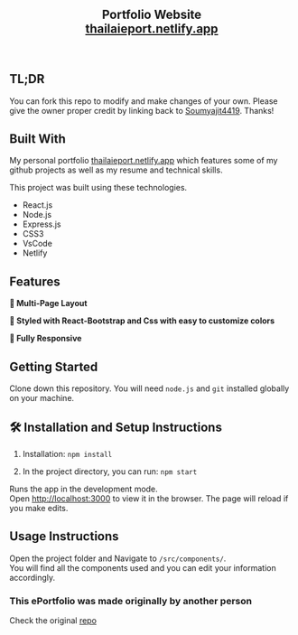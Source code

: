 <h2 align="center">
  Portfolio Website<br/>
  <a href="https://thailaieport.netlify.app/" target="_blank">thailaieport.netlify.app</a>
</h2>
<div align="center">
  <!--- <img alt="Demo" src="./Images/readme-img1.png" /> --->
</div>

<br/>



## TL;DR

You can fork this repo to modify and make changes of your own. Please give the owner proper credit by linking back to [Soumyajit4419](https://github.com/soumyajit4419/Portfolio). Thanks!

## Built With

My personal portfolio <a href="https://thailaieport.netlify.app/" target="_blank">thailaieport.netlify.app</a> which features some of my github projects as well as my resume and technical skills.<br/>

This project was built using these technologies.

- React.js
- Node.js
- Express.js
- CSS3
- VsCode
- Netlify

## Features

**📖 Multi-Page Layout**

**🎨 Styled with React-Bootstrap and Css with easy to customize colors**

**📱 Fully Responsive**

## Getting Started

Clone down this repository. You will need `node.js` and `git` installed globally on your machine.

## 🛠 Installation and Setup Instructions

1. Installation: `npm install`

2. In the project directory, you can run: `npm start`

Runs the app in the development mode.\
Open [http://localhost:3000](http://localhost:3000) to view it in the browser.
The page will reload if you make edits.

## Usage Instructions

Open the project folder and Navigate to `/src/components/`. <br/>
You will find all the components used and you can edit your information accordingly.

### This ePortfolio was made originally by another person

Check the original <a href="https://github.com/soumyajit4419/Portfolio" target="_blank">repo</a>


